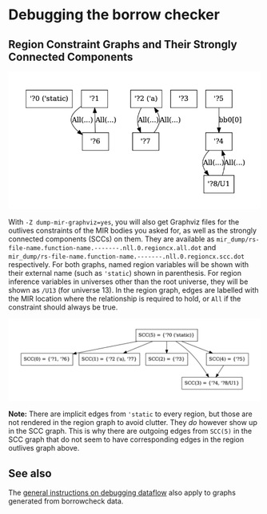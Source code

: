 # Debugging the borrow checker

## Region Constraint Graphs and Their Strongly Connected Components

![A graph showing a small number of regions with their outlives relations](../img/region-graphviz.png)

With `-Z dump-mir-graphviz=yes`, you will also get Graphviz files for the outlives constraints
of the MIR bodies you asked for, as well as the strongly connected components (SCCs) on them.
They are available as
`mir_dump/rs-file-name.function-name.-------.nll.0.regioncx.all.dot` and
`mir_dump/rs-file-name.function-name.-------.nll.0.regioncx.scc.dot` respectively. For both
graphs, named region variables will be shown with their external name (such as `'static`)
shown in parenthesis. For region inference variables in universes other than the root universe,
they will be shown as `/U13` (for universe 13). In the region graph, edges are labelled with
the MIR location where the relationship is required to hold, or `All` if the constraint should always be true.

![A graph showing a small number of strongly connected components on the region-outlives-graph above](../img/scc-graphviz.png)

**Note:** There are implicit edges from `'static` to every region, but those are not rendered
in the region graph to avoid clutter. They _do_ however show up in the SCC graph. This is why there are outgoing edges from `SCC(5)` in the SCC graph that do not seem to have corresponding edges in the region outlives graph above.

## See also

The [general instructions on debugging dataflow]() also apply to graphs generated from
borrowcheck data.
